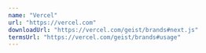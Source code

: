 ```yaml
---
name: "Vercel"
url: "https://vercel.com"
downloadUrl: "https://vercel.com/geist/brands#next.js"
termsUrl: "https://vercel.com/geist/brands#usage"
---
```

